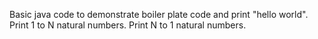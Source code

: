 Basic java code to demonstrate boiler plate code and print "hello world".
Print 1 to N natural numbers.
Print N to 1 natural numbers.